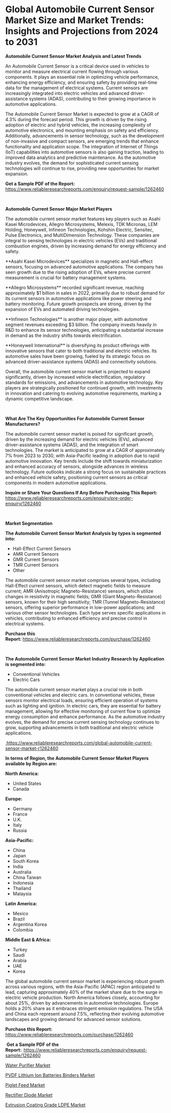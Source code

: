<p><h1>Global Automobile Current Sensor Market Size and Market Trends: Insights and Projections from 2024 to 2031</h1></p><p><strong>Automobile Current Sensor Market Analysis and Latest Trends</strong></p>
<p><p>An Automobile Current Sensor is a critical device used in vehicles to monitor and measure electrical current flowing through various components. It plays an essential role in optimizing vehicle performance, enhancing energy efficiency, and ensuring safety by providing real-time data for the management of electrical systems. Current sensors are increasingly integrated into electric vehicles and advanced driver-assistance systems (ADAS), contributing to their growing importance in automotive applications.</p><p>The Automobile Current Sensor Market is expected to grow at a CAGR of 4.3% during the forecast period. This growth is driven by the rising adoption of electric and hybrid vehicles, the increasing complexity of automotive electronics, and mounting emphasis on safety and efficiency. Additionally, advancements in sensor technology, such as the development of non-invasive and compact sensors, are emerging trends that enhance functionality and application scope. The integration of Internet of Things (IoT) capabilities into automotive sensors is also gaining traction, leading to improved data analytics and predictive maintenance. As the automotive industry evolves, the demand for sophisticated current sensing technologies will continue to rise, providing new opportunities for market expansion.</p></p>
<p><strong>Get a Sample PDF of the Report:&nbsp;</strong> <a href="https://www.reliableresearchreports.com/enquiry/request-sample/1262460?utm_campaign=28&utm_medium=2&utm_source=Github&utm_content=ia&utm_term=16122024&utm_id=automobile-current-sensor">https://www.reliableresearchreports.com/enquiry/request-sample/1262460</a></p>
<p>&nbsp;</p>
<p><strong>Automobile Current Sensor Major Market Players</strong></p>
<p><p>The automobile current sensor market features key players such as Asahi Kasei Microdevices, Allegro Microsystems, Melexis, TDK Micronas, LEM Holding, Honeywell, Infineon Technologies, Kohshin Electric, Sensitec, Pulse Electronics, and MultiDimension Technology. These companies are integral to sensing technologies in electric vehicles (EVs) and traditional combustion engines, driven by increasing demand for energy efficiency and safety.</p><p>**Asahi Kasei Microdevices** specializes in magnetic and Hall-effect sensors, focusing on advanced automotive applications. The company has seen growth due to the rising adoption of EVs, where precise current measurement is crucial for battery management systems. </p><p>**Allegro Microsystems** recorded significant revenue, reaching approximately $1 billion in sales in 2022, primarily due to robust demand for its current sensors in automotive applications like power steering and battery monitoring. Future growth prospects are strong, driven by the expansion of EVs and automated driving technologies.</p><p>**Infineon Technologies** is another major player, with automotive segment revenues exceeding $3 billion. The company invests heavily in R&D to enhance its sensor technologies, anticipating a substantial increase in demand as the industry shifts towards electrification.</p><p>**Honeywell International** is diversifying its product offerings with innovative sensors that cater to both traditional and electric vehicles. Its automotive sales have been growing, fueled by its strategic focus on advanced driver-assistance systems (ADAS) and connectivity solutions.</p><p>Overall, the automobile current sensor market is projected to expand significantly, driven by increased vehicle electrification, regulatory standards for emissions, and advancements in automotive technology. Key players are strategically positioned for continued growth, with investments in innovation and catering to evolving automotive requirements, marking a dynamic competitive landscape.</p></p>
<p>&nbsp;</p>
<p><strong>What Are The Key Opportunities For Automobile Current Sensor Manufacturers?</strong></p>
<p><p>The automobile current sensor market is poised for significant growth, driven by the increasing demand for electric vehicles (EVs), advanced driver-assistance systems (ADAS), and the integration of smart technologies. The market is anticipated to grow at a CAGR of approximately 7% from 2023 to 2030, with Asia-Pacific leading in adoption due to rapid automotive innovation. Key trends include the shift towards miniaturization and enhanced accuracy of sensors, alongside advances in wireless technology. Future outlooks indicate a strong focus on sustainable practices and enhanced vehicle safety, positioning current sensors as critical components in modern automotive applications.</p></p>
<p><strong>Inquire or Share Your Questions If Any Before Purchasing This Report:</strong> <a href="https://www.reliableresearchreports.com/enquiry/pre-order-enquiry/1262460?utm_campaign=28&utm_medium=2&utm_source=Github&utm_content=ia&utm_term=16122024&utm_id=automobile-current-sensor">https://www.reliableresearchreports.com/enquiry/pre-order-enquiry/1262460</a></p>
<p>&nbsp;</p>
<p><strong>Market Segmentation</strong></p>
<p><strong>The Automobile Current Sensor Market Analysis by types is segmented into:</strong></p>
<p><ul><li>Hall-Effect Current Sensors</li><li>AMR Current Sensors</li><li>GMR Current Sensors</li><li>TMR Current Sensors</li><li>Other</li></ul></p>
<p><p>The automobile current sensor market comprises several types, including Hall-Effect current sensors, which detect magnetic fields to measure current; AMR (Anisotropic Magneto-Resistance) sensors, which utilize changes in resistivity in magnetic fields; GMR (Giant Magneto-Resistance) sensors, known for their high sensitivity; TMR (Tunnel Magneto-Resistance) sensors, offering superior performance in low-power applications; and various other sensor technologies. Each type serves specific applications in vehicles, contributing to enhanced efficiency and precise control in electrical systems.</p></p>
<p><strong>Purchase this Report:&nbsp;</strong><a href="https://www.reliableresearchreports.com/purchase/1262460?utm_campaign=28&utm_medium=2&utm_source=Github&utm_content=ia&utm_term=16122024&utm_id=automobile-current-sensor">https://www.reliableresearchreports.com/purchase/1262460</a></p>
<p>&nbsp;</p>
<p><strong>The Automobile Current Sensor Market Industry Research by Application is segmented into:</strong></p>
<p><ul><li>Conventional Vehicles</li><li>Electric Cars</li></ul></p>
<p><p>The automobile current sensor market plays a crucial role in both conventional vehicles and electric cars. In conventional vehicles, these sensors monitor electrical loads, ensuring efficient operation of systems such as lighting and ignition. In electric cars, they are essential for battery management, allowing for effective monitoring of current flow to optimize energy consumption and enhance performance. As the automotive industry evolves, the demand for precise current sensing technology continues to grow, supporting advancements in both traditional and electric vehicle applications.</p></p>
<p><a href="https://www.reliableresearchreports.com/global-automobile-current-sensor-market-r1262460?utm_campaign=28&utm_medium=2&utm_source=Github&utm_content=ia&utm_term=16122024&utm_id=automobile-current-sensor">&nbsp;https://www.reliableresearchreports.com/global-automobile-current-sensor-market-r1262460</a></p>
<p><strong>In terms of Region, the Automobile Current Sensor Market Players available by Region are:</strong></p>
<p>
    <p> <strong> North America: </strong>
        <ul>
            <li>United States</li>
            <li>Canada</li>
        </ul>
        </p> 
    <p> <strong> Europe: </strong>
        <ul>
            <li>Germany</li>
            <li>France</li>
            <li>U.K.</li>
            <li>Italy</li>
            <li>Russia</li>
        </ul>
        </p> 
    <p> <strong> Asia-Pacific: </strong>
        <ul>
            <li>China</li>
            <li>Japan</li>
            <li>South Korea</li>
            <li>India</li>
            <li>Australia</li>
            <li>China Taiwan</li>
            <li>Indonesia</li>
            <li>Thailand</li>
            <li>Malaysia</li>
        </ul>
        </p> 
    <p> <strong> Latin America: </strong>
        <ul>
            <li>Mexico</li>
            <li>Brazil</li>
            <li>Argentina Korea</li>
            <li>Colombia</li>
        </ul>
        </p> 
    <p> <strong> Middle East & Africa: </strong>
        <ul>
            <li>Turkey</li>
            <li>Saudi</li>
            <li>Arabia</li>
            <li>UAE</li>
            <li>Korea</li>
        </ul>
    </p>
    </p>
<p><p>The global automobile current sensor market is experiencing robust growth across various regions, with the Asia-Pacific (APAC) region anticipated to lead, capturing approximately 40% of the market share due to the surge in electric vehicle production. North America follows closely, accounting for about 25%, driven by advancements in automotive technologies. Europe holds a 20% share as it embraces stringent emission regulations. The USA and China each represent around 7.5%, reflecting their evolving automotive landscapes and growing demand for advanced sensor solutions.</p></p>
<p><strong>Purchase this Report: </strong><a href="https://www.reliableresearchreports.com/purchase/1262460?utm_campaign=28&utm_medium=2&utm_source=Github&utm_content=ia&utm_term=16122024&utm_id=automobile-current-sensor">https://www.reliableresearchreports.com/purchase/1262460</a></p>
<p>&nbsp;<strong>Get a Sample PDF of the Report:&nbsp;&nbsp;</strong><a href="https://www.reliableresearchreports.com/enquiry/request-sample/1262460?utm_campaign=28&utm_medium=2&utm_source=Github&utm_content=ia&utm_term=16122024&utm_id=automobile-current-sensor">https://www.reliableresearchreports.com/enquiry/request-sample/1262460</a></p>
<p><strong></strong></p>
<p><p><a href="https://www.linkedin.com/pulse/exploring-water-purifier-market-size-share-revenue-qouzf?utm_campaign=28&utm_medium=2&utm_source=Github&utm_content=ia&utm_term=16122024&utm_id=automobile-current-sensor">Water Purifier Market</a></p><p><a href="https://github.com/SamiaChowdhury801/Market-Research-Report-List-1/blob/main/pvdf-lithium-ion-batteries-binders-market.md?utm_campaign=28&utm_medium=2&utm_source=Github&utm_content=ia&utm_term=16122024&utm_id=automobile-current-sensor">PVDF Lithium Ion Batteries Binders Market</a></p><p><a href="https://www.linkedin.com/pulse/future-growth-piglet-feed-market-52-cagr-2024-2031-focusing-iccye?utm_campaign=28&utm_medium=2&utm_source=Github&utm_content=ia&utm_term=16122024&utm_id=automobile-current-sensor">Piglet Feed Market</a></p><p><a href="https://www.linkedin.com/pulse/strategic-insights-rectifier-diode-market-stakeholder-k7xze?utm_campaign=28&utm_medium=2&utm_source=Github&utm_content=ia&utm_term=16122024&utm_id=automobile-current-sensor">Rectifier Diode Market</a></p><p><a href="https://github.com/BellAuer/Market-Research-Report-List-1/blob/main/extrusion-coating-grade-ldpe-market.md?utm_campaign=28&utm_medium=2&utm_source=Github&utm_content=ia&utm_term=16122024&utm_id=automobile-current-sensor">Extrusion Coating Grade LDPE Market</a></p></p>